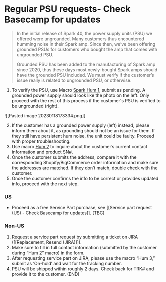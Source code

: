 # Regular PSU requests- Check Basecamp for updates
> In the initial release of Spark 40, the power supply units (PSU) we offered were ungrounded. Many customers thus encountered humming noise in their Spark amp. Since then, we’ve been offering grounded PSUs for customers who bought the amp that comes with ungrounded PSU.
> 
> Grounded PSU has been added to the manufacturing of Spark amp since 2020, thus these days most newly-bought Spark amps should have the grounded PSU included. We must verify if the customer’s issue really is related to ungrounded PSU, or otherwise.


1. To verify the PSU, use Macro <u>Spark Hum 1</u>, submit as pending. A grounded power supply should look like the photo on the left. Only proceed with the rest of this process if the customer's PSU is verified to be ungrounded (right).

 ![[Pasted image 20230118173334.png]]
   
2. If the customer has a grounded power supply (left) instead, please inform them about it, as grounding should not be an issue for them. If they still have persistent hum noise, the unit could be faulty. Proceed with proper troubleshooting.
3. Use macro <u>Hum 2</u> to inquire about the customer’s current contact information and product SN#. 
4. Once the customer submits the address, compare it with the corresponding Shopify/BigCommerce order information and make sure the addresses are matched. If they don’t match, double check with the customer. 
5. Once the customer confirms the info to be correct or provides updated info, proceed with the next step.

### US

- Proceed as a free Service Part purchase, see [[Service part request (US) - Check Basecamp for updates]]. (TBC)

### Non-US

1. Request a service part request by submitting a ticket on JIRA ([[Replacement, Resend (JIRA)]]).
2. Make sure to fill in full contact information (submitted by the customer during “Hum 2” macro) in the form.
3. After requesting service part on JIRA, please use the macro “Hum 3,” submit as ‘On-hold’ and wait for the tracking number.
4. PSU will be shipped within roughly 2 days. Check back for TRK# and provide it to the customer. (END)